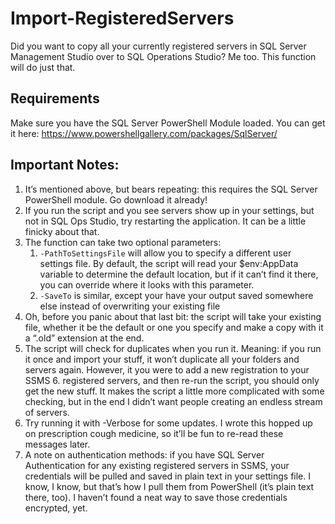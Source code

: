 # Import-RegisteredServers

Did you want to copy all your currently registered servers in SQL Server Management Studio over to SQL Operations Studio? Me too. This function will do just that.

## Requirements

Make sure you have the SQL Server PowerShell Module loaded. You can get it here: https://www.powershellgallery.com/packages/SqlServer/

## Important Notes:

1. It’s mentioned above, but bears repeating: this requires the SQL Server PowerShell module. Go download it already!
2. If you run the script and you see servers show up in your settings, but not in SQL Ops Studio, try restarting the application. It can be a little finicky about that.
3. The function can take two optional parameters:
   1. `-PathToSettingsFile`  will allow you to specify a different user settings file. By default, the script will read your $env:AppData  variable to determine the default location, but if it can’t find it there, you can override where it looks with this parameter.
   2. `-SaveTo`  is similar, except your have your output saved somewhere else instead of overwriting your existing file
4. Oh, before you panic about that last bit: the script will take your existing file, whether it be the default or one you specify and make a copy with it a “.old” extension at the end.
5. The script will check for duplicates when you run it. Meaning: if you run it once and import your stuff, it won’t duplicate all your folders and servers again. However, it you were to add a new registration to your SSMS 6. registered servers, and then re-run the script, you should only get the new stuff. It makes the script a little more complicated with some checking, but in the end I didn’t want people creating an endless stream of servers.
7. Try running it with -Verbose  for some updates. I wrote this hopped up on prescription cough medicine, so it’ll be fun to re-read these messages later.
8. A note on authentication methods: if you have SQL Server Authentication for any existing registered servers in SSMS, your credentials will be pulled and saved in plain text in your settings file. I know, I know, but that’s how I pull them from PowerShell (it’s plain text there, too). I haven’t found a neat way to save those credentials encrypted, yet.
